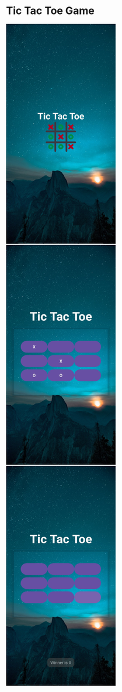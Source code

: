 # Tic Tac Toe Game
<img src="https://github.com/Kaushal-04/Tic-Tac-Toe/blob/master/Screenshot/SplashScreen.jpg" width="300" height="600">
<img src="https://github.com/Kaushal-04/Tic-Tac-Toe/blob/master/Screenshot/Game_UI.jpg" width="300" height="600">
<img src="https://github.com/Kaushal-04/Tic-Tac-Toe/blob/master/Screenshot/Winner.jpg" width="300" height="600">

